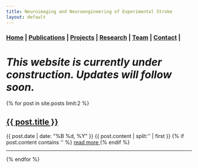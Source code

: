 ```yaml
---
title: Neuroimaging and Neuroengineering of Experimental Stroke
layout: default
---
```


### [Home](index.md) | [Publications](publications.md) | [Projects](projects.md) | [Research](research.md) | [Team](team.md) | [Contact](contact.md) |

# *This website is currently under construction. Updates will follow soon.*

{% for post in site.posts limit:2 %}
   <div class="post-preview">
   <h2><a href="{{ post.url }}">{{ post.title }}</a></h2>
   <span class="post-date">{{ post.date | date: "%B %d, %Y" }}</span>
   {{ post.content | split:'<!--break-->' | first }}
   {% if post.content contains '<!--break-->' %}
        <a href="{{ post.url }}">
            read more
        </a>
   {% endif %}

   <hr>
{% endfor %}
